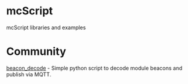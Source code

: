 # mcScript
mcScript libraries and examples

# Community
[beacon_decode](https://github.com/NickWaterton/beacon_decode) - Simple python script to decode module beacons and publish via MQTT.
